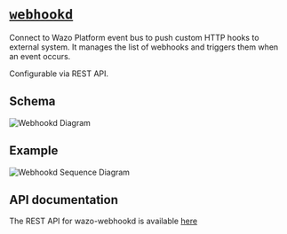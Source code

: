 # [`webhookd`](https://github.com/wazo-platform/wazo-webhookd)

Connect to Wazo Platform event bus to push custom HTTP hooks to external
system. It manages the list of webhooks and triggers them when an event occurs.

Configurable via REST API.

## Schema

![Webhookd Diagram](diagram.svg)

## Example

![Webhookd Sequence Diagram](sequence-diagram.svg)


## API documentation

The REST API for wazo-webhookd is available [here](../documentation/api/webhook.html)
